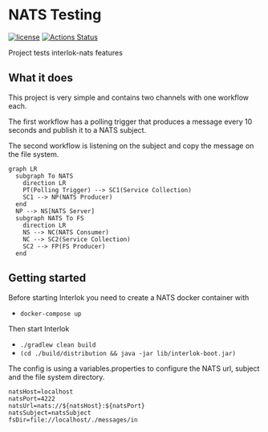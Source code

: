 # NATS Testing

[![license](https://img.shields.io/github/license/interlok-testing/testing_nats.svg)](https://github.com/interlok-testing/testing_nats/blob/develop/LICENSE)
[![Actions Status](https://github.com/interlok-testing/testing_nats/actions/workflows/gradle-build.yml/badge.svg)](https://github.com/interlok-testing/testing_nats/actions/workflows/gradle-build.yml)

Project tests interlok-nats features

## What it does

This project is very simple and contains two channels with one workflow each.

The first workflow has a polling trigger that produces a message every 10 seconds and publish it to a NATS subject.

The second workflow is listening on the subject and copy the message on the file system.

```mermaid
graph LR
  subgraph To NATS
    direction LR
    PT(Polling Trigger) --> SC1(Service Collection)
    SC1 --> NP(NATS Producer)
  end
  NP --> NS[NATS Server]
  subgraph NATS To FS
    direction LR
    NS --> NC(NATS Consumer)
    NC --> SC2(Service Collection)
    SC2 --> FP(FS Producer)
  end
```

## Getting started

Before starting Interlok you need to create a NATS docker container with

* `docker-compose up`

Then start Interlok

* `./gradlew clean build`
* `(cd ./build/distribution && java -jar lib/interlok-boot.jar)`

The config is using a variables.properties to configure the NATS url, subject and the file system directory.

```
natsHost=localhost
natsPort=4222
natsUrl=nats://${natsHost}:${natsPort}
natsSubject=natsSubject
fsDir=file://localhost/./messages/in
```

